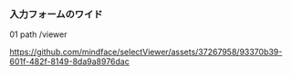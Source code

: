 ### 入力フォームのワイド

01
path /viewer

https://github.com/mindface/selectViewer/assets/37267958/93370b39-601f-482f-8149-8da9a8976dac
